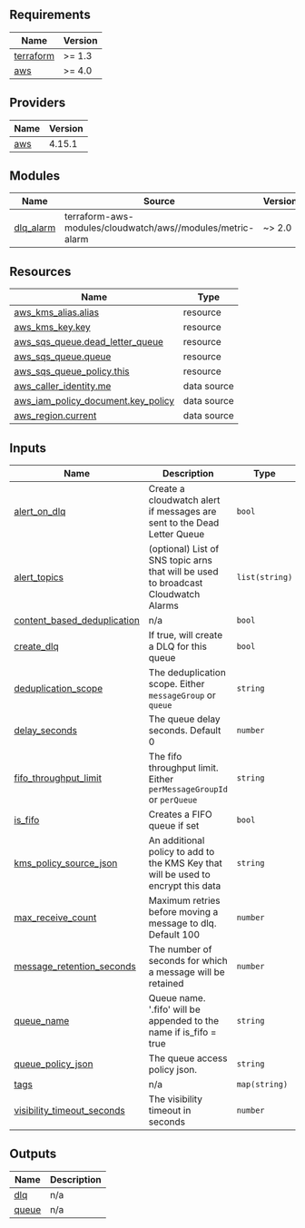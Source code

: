## Requirements

| Name | Version |
|------|---------|
| <a name="requirement_terraform"></a> [terraform](#requirement\_terraform) | >= 1.3 |
| <a name="requirement_aws"></a> [aws](#requirement\_aws) | >= 4.0 |

## Providers

| Name | Version |
|------|---------|
| <a name="provider_aws"></a> [aws](#provider\_aws) | 4.15.1 |

## Modules

| Name | Source | Version |
|------|--------|---------|
| <a name="module_dlq_alarm"></a> [dlq\_alarm](#module\_dlq\_alarm) | terraform-aws-modules/cloudwatch/aws//modules/metric-alarm | ~> 2.0 |

## Resources

| Name | Type |
|------|------|
| [aws_kms_alias.alias](https://registry.terraform.io/providers/hashicorp/aws/latest/docs/resources/kms_alias) | resource |
| [aws_kms_key.key](https://registry.terraform.io/providers/hashicorp/aws/latest/docs/resources/kms_key) | resource |
| [aws_sqs_queue.dead_letter_queue](https://registry.terraform.io/providers/hashicorp/aws/latest/docs/resources/sqs_queue) | resource |
| [aws_sqs_queue.queue](https://registry.terraform.io/providers/hashicorp/aws/latest/docs/resources/sqs_queue) | resource |
| [aws_sqs_queue_policy.this](https://registry.terraform.io/providers/hashicorp/aws/latest/docs/resources/sqs_queue_policy) | resource |
| [aws_caller_identity.me](https://registry.terraform.io/providers/hashicorp/aws/latest/docs/data-sources/caller_identity) | data source |
| [aws_iam_policy_document.key_policy](https://registry.terraform.io/providers/hashicorp/aws/latest/docs/data-sources/iam_policy_document) | data source |
| [aws_region.current](https://registry.terraform.io/providers/hashicorp/aws/latest/docs/data-sources/region) | data source |

## Inputs

| Name | Description | Type | Default | Required |
|------|-------------|------|---------|:--------:|
| <a name="input_alert_on_dlq"></a> [alert\_on\_dlq](#input\_alert\_on\_dlq) | Create a cloudwatch alert if messages are sent to the Dead Letter Queue | `bool` | `true` | no |
| <a name="input_alert_topics"></a> [alert\_topics](#input\_alert\_topics) | (optional) List of SNS topic arns that will be used to broadcast Cloudwatch Alarms | `list(string)` | `null` | no |
| <a name="input_content_based_deduplication"></a> [content\_based\_deduplication](#input\_content\_based\_deduplication) | n/a | `bool` | `null` | no |
| <a name="input_create_dlq"></a> [create\_dlq](#input\_create\_dlq) | If true, will create a DLQ for this queue | `bool` | `true` | no |
| <a name="input_deduplication_scope"></a> [deduplication\_scope](#input\_deduplication\_scope) | The deduplication scope. Either `messageGroup` or `queue` | `string` | `"messageGroup"` | no |
| <a name="input_delay_seconds"></a> [delay\_seconds](#input\_delay\_seconds) | The queue delay seconds. Default 0 | `number` | `0` | no |
| <a name="input_fifo_throughput_limit"></a> [fifo\_throughput\_limit](#input\_fifo\_throughput\_limit) | The fifo throughput limit. Either `perMessageGroupId` or `perQueue` | `string` | `"perMessageGroupId"` | no |
| <a name="input_is_fifo"></a> [is\_fifo](#input\_is\_fifo) | Creates a FIFO queue if set | `bool` | n/a | yes |
| <a name="input_kms_policy_source_json"></a> [kms\_policy\_source\_json](#input\_kms\_policy\_source\_json) | An additional policy to add to the KMS Key that will be used to encrypt this data | `string` | `null` | no |
| <a name="input_max_receive_count"></a> [max\_receive\_count](#input\_max\_receive\_count) | Maximum retries before moving a message to dlq. Default 100 | `number` | `100` | no |
| <a name="input_message_retention_seconds"></a> [message\_retention\_seconds](#input\_message\_retention\_seconds) | The number of seconds for which a message will be retained | `number` | `1209600` | no |
| <a name="input_queue_name"></a> [queue\_name](#input\_queue\_name) | Queue name. '.fifo' will be appended to the name if is\_fifo = true | `string` | n/a | yes |
| <a name="input_queue_policy_json"></a> [queue\_policy\_json](#input\_queue\_policy\_json) | The queue access policy json. | `string` | `null` | no |
| <a name="input_tags"></a> [tags](#input\_tags) | n/a | `map(string)` | `null` | no |
| <a name="input_visibility_timeout_seconds"></a> [visibility\_timeout\_seconds](#input\_visibility\_timeout\_seconds) | The visibility timeout in seconds | `number` | `30` | no |

## Outputs

| Name | Description |
|------|-------------|
| <a name="output_dlq"></a> [dlq](#output\_dlq) | n/a |
| <a name="output_queue"></a> [queue](#output\_queue) | n/a |
